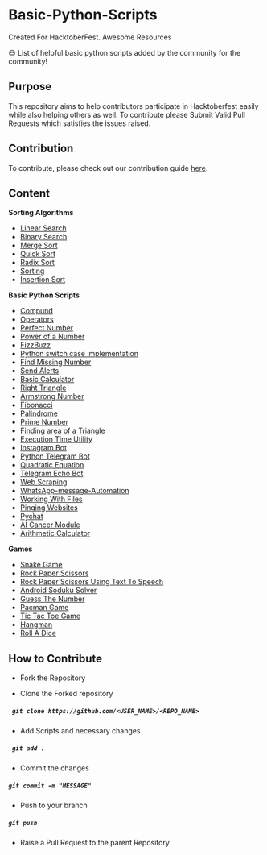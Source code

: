 # Basic-Python-Scripts

Created For HacktoberFest.
Awesome Resources

😎 List of helpful basic python scripts added by the community for the community!

## Purpose

This repository aims to help contributors participate in Hacktoberfest easily while also helping others as well.
To contribute please Submit Valid Pull Requests which satisfies the issues raised.

## Contribution

To contribute, please check out our contribution guide [here](CONTRIBUTING.md).

## Content

**Sorting Algorithms**
  - [Linear Search](https://github.com/anshrathod/Basic-Python-Scripts/blob/master/DSA/Searching/LinearSearch.py)
  - [Binary Search](https://github.com/anshrathod/Basic-Python-Scripts/blob/master/DSA/Searching/binarySearch.py)
  - [Merge Sort](https://github.com/anshrathod/Basic-Python-Scripts/blob/master/DSA/Sorting/MergeSort.py)
  - [Quick Sort](https://github.com/anshrathod/Basic-Python-Scripts/blob/master/DSA/Sorting/quickSort.py)
  - [Radix Sort](https://github.com/anshrathod/Basic-Python-Scripts/blob/master/DSA/Sorting/RadixSort.py)
  - [Sorting](https://github.com/anshrathod/Basic-Python-Scripts/blob/master/DSA/Sorting/sorting.py)
  - [Insertion Sort](https://github.com/anshrathod/Basic-Python-Scripts/blob/master/DSA/Sorting/InsertionSort.py)

**Basic Python Scripts**
  - [Compund](https://github.com/anshrathod/Basic-Python-Scripts/blob/master/DSA/Mathematical/compund.py)
  - [Operators](https://github.com/anshrathod/Basic-Python-Scripts/blob/master/DSA/Mathematical/operators.py)
  - [Perfect Number](https://github.com/anshrathod/Basic-Python-Scripts/blob/master/DSA/Mathematical/perfectno.py)
  - [Power of a Number](https://github.com/anshrathod/Basic-Python-Scripts/blob/master/DSA/Mathematical/ppower.py)
  - [FizzBuzz](https://github.com/anshrathod/Basic-Python-Scripts/blob/master/DSA/Mathematical/fizzbuzz.py)
  - [Python switch case implementation](https://github.com/anshrathod/Basic-Python-Scripts/blob/master/random/switch_case.py)
  - [Find Missing Number](https://github.com/anshrathod/Basic-Python-Scripts/blob/master/DSA/Mathematical/find_missing_number.py)
  - [Send Alerts](https://github.com/anshrathod/Basic-Python-Scripts/tree/master/Web/Send%20Alerts)
  - [Basic Calculator](https://github.com/anshrathod/Basic-Python-Scripts/blob/master/Utils/simple_calculator.py)
  - [Right Triangle](https://github.com/anshrathod/Basic-Python-Scripts/blob/master/DSA/Mathematical/RightTriangle.py)
  - [Armstrong Number](https://github.com/anshrathod/Basic-Python-Scripts/blob/master/DSA/Mathematical/Maitreyi88_armstrongno.py)
  - [Fibonacci](https://github.com/anshrathod/Basic-Python-Scripts/blob/master/DSA/Mathematical/Maitreyi88_fibonacci.py)
  - [Palindrome](https://github.com/anshrathod/Basic-Python-Scripts/blob/master/DSA/Mathematical/Maitreyi88_palindrome.py)
  - [Prime Number](https://github.com/anshrathod/Basic-Python-Scripts/blob/master/DSA/Mathematical/Maitreyi88_primeno.py)
  - [Finding area of a Triangle](https://github.com/anshrathod/Basic-Python-Scripts/blob/master/DSA/Mathematical/Find_area%20_of_triangle.py)
  - [Execution Time Utility](https://github.com/anshrathod/Basic-Python-Scripts/tree/master/Utils/Execution-time-utility)
  - [Instagram Bot](https://github.com/anshrathod/Basic-Python-Scripts/tree/master/Bots/InstaGramBot)
  - [Python Telegram Bot](https://github.com/anshrathod/Basic-Python-Scripts/tree/master/Bots/Python-Telegram-bot)
  - [Quadratic Equation](https://github.com/anshrathod/Basic-Python-Scripts/tree/master/DSA/Quadratic%20equation)
  - [Telegram Echo Bot](https://github.com/anshrathod/Basic-Python-Scripts/tree/master/Bots/TelegramEchoBot)
  - [Web Scraping](https://github.com/anshrathod/Basic-Python-Scripts/tree/master/Web-Scraping)
  - [WhatsApp-message-Automation](https://github.com/anshrathod/Basic-Python-Scripts/tree/master/Bots/WhatsApp-message-automation)
  - [Working With Files](https://github.com/anshrathod/Basic-Python-Scripts/tree/master/Utils/WorkingWithFiles)
  - [Pinging Websites](https://github.com/anshrathod/Basic-Python-Scripts/tree/master/Bots/pinging-websites)
  - [Pychat](https://github.com/anshrathod/Basic-Python-Scripts/tree/master/Web/pychat)
  - [AI Cancer Module](https://github.com/anshrathod/Basic-Python-Scripts/blob/master/AI-ML/A.I_cancer_module.py)
  - [Arithmetic Calculator](https://github.com/anshrathod/Basic-Python-Scripts/blob/master/DSA/Mathematical/Arithmetic_calculator.py)
 
**Games**
  - [Snake Game](https://github.com/anshrathod/Basic-Python-Scripts/tree/master/Games/SnakeGame)
  - [Rock Paper Scissors](https://github.com/anshrathod/Basic-Python-Scripts/tree/master/Games/RockPaperScissors)
  - [Rock Paper Scissors Using Text To Speech](https://github.com/anshrathod/Basic-Python-Scripts/tree/master/Games/RockPaperScissorUsingTextToSpeech)
  - [Android Soduku Solver](https://github.com/anshrathod/Basic-Python-Scripts/tree/master/Bots/Android%20sudoku%20solver)
  - [Guess The Number](https://github.com/anshrathod/Basic-Python-Scripts/blob/master/Games/Guess_the_number.py)
  - [Pacman Game](https://github.com/anshrathod/Basic-Python-Scripts/tree/master/Games/Pacman%20Game%20%28GUI%29)
  - [Tic Tac Toe Game](https://github.com/anshrathod/Basic-Python-Scripts/tree/master/Games/TicTacToeGame)
  - [Hangman](https://github.com/anshrathod/Basic-Python-Scripts/blob/master/Games/hangman.py)
  - [Roll A Dice](https://github.com/anshrathod/Basic-Python-Scripts/blob/master/Games/Roll%20a%20Dice.py)
  
## How to Contribute

- Fork the Repository

- Clone the Forked repository

##### ` git clone https://github.com/<USER_NAME>/<REPO_NAME>`

- Add Scripts and necessary changes

##### ` git add .`

- Commit the changes

##### `git commit -m "MESSAGE"`

- Push to your branch

##### `git push`

- Raise a Pull Request to the parent Repository
